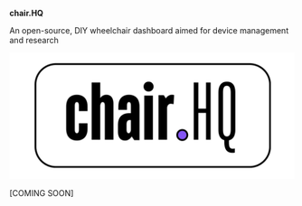 **chair.HQ**

An open-source, DIY wheelchair dashboard aimed for device management and research

![chairHQ_Logo](/assets/images/chairHQ-logo.png)

[COMING SOON]
